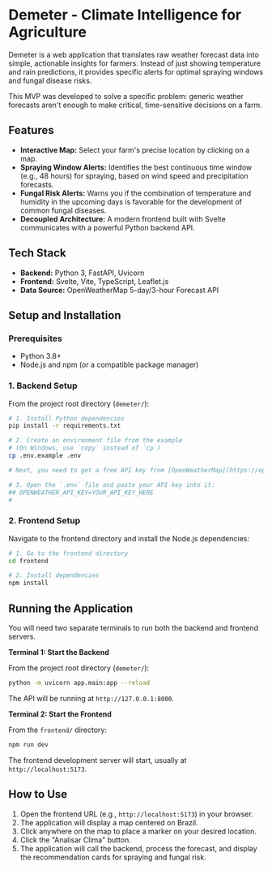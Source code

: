 # Demeter - Climate Intelligence for Agriculture

Demeter is a web application that translates raw weather forecast data into simple, actionable insights for farmers. Instead of just showing temperature and rain predictions, it provides specific alerts for optimal spraying windows and fungal disease risks.

This MVP was developed to solve a specific problem: generic weather forecasts aren't enough to make critical, time-sensitive decisions on a farm.

## Features

- **Interactive Map:** Select your farm's precise location by clicking on a map.
- **Spraying Window Alerts:** Identifies the best continuous time window (e.g., 48 hours) for spraying, based on wind speed and precipitation forecasts.
- **Fungal Risk Alerts:** Warns you if the combination of temperature and humidity in the upcoming days is favorable for the development of common fungal diseases.
- **Decoupled Architecture:** A modern frontend built with Svelte communicates with a powerful Python backend API.

## Tech Stack

- **Backend:** Python 3, FastAPI, Uvicorn
- **Frontend:** Svelte, Vite, TypeScript, Leaflet.js
- **Data Source:** OpenWeatherMap 5-day/3-hour Forecast API

## Setup and Installation

### Prerequisites

- Python 3.8+
- Node.js and npm (or a compatible package manager)

### 1. Backend Setup

From the project root directory (`demeter/`):

```bash
# 1. Install Python dependencies
pip install -r requirements.txt

# 2. Create an environment file from the example
# (On Windows, use `copy` instead of `cp`)
cp .env.example .env

# Next, you need to get a free API key from [OpenWeatherMap](https://openweathermap.org/).

# 3. Open the `.env` file and paste your API key into it:
## OPENWEATHER_API_KEY=YOUR_API_KEY_HERE
# 
```

### 2. Frontend Setup

Navigate to the frontend directory and install the Node.js dependencies:

```bash
# 1. Go to the frontend directory
cd frontend

# 2. Install dependencies
npm install
```

## Running the Application

You will need two separate terminals to run both the backend and frontend servers.

**Terminal 1: Start the Backend**

From the project root directory (`demeter/`):

```bash
python -m uvicorn app.main:app --reload
```
The API will be running at `http://127.0.0.1:8000`.

**Terminal 2: Start the Frontend**

From the `frontend/` directory:

```bash
npm run dev
```
The frontend development server will start, usually at `http://localhost:5173`.

## How to Use

1.  Open the frontend URL (e.g., `http://localhost:5173`) in your browser.
2.  The application will display a map centered on Brazil.
3.  Click anywhere on the map to place a marker on your desired location.
4.  Click the "Analisar Clima" button.
5.  The application will call the backend, process the forecast, and display the recommendation cards for spraying and fungal risk.